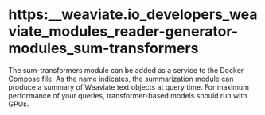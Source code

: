 # https:\_\_weaviate.io_developers_weaviate_modules_reader-generator-modules_sum-transformers

The sum-transformers module can be added as a service to the Docker Compose file. As the name indicates, the summarization module can produce a summary of Weaviate text objects at query time. For maximum performance of your queries, transformer-based models should run with GPUs.
